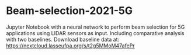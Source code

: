 # Beam-selection-2021-5G
Jupyter Notebook with a neural network to perform beam selection for 5G applications using LIDAR sensors as input.
Including comparative analysis with two baselines.
Download baseline data at: https://nextcloud.lasseufpa.org/s/t2g5MMoM47afePr

